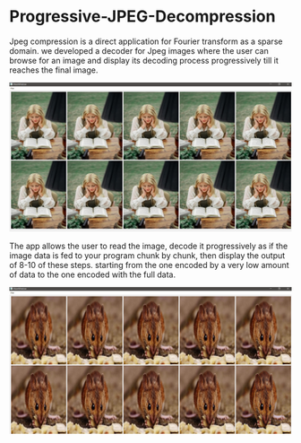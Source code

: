 # Progressive-JPEG-Decompression

Jpeg compression is a direct application for Fourier transform as a sparse domain. we developed a decoder for Jpeg images where the user can browse for an image and display its decoding process progressively till it reaches the final image.

![Result 1:](Results/21.png)

The app allows the user to read the image, decode it progressively as if the image data is fed to your program chunk by chunk, then display the output of 8-10 of these steps. starting from the one encoded by a very low amount of data to the one encoded with the full data.

![Result 1:](Results/22.png)
